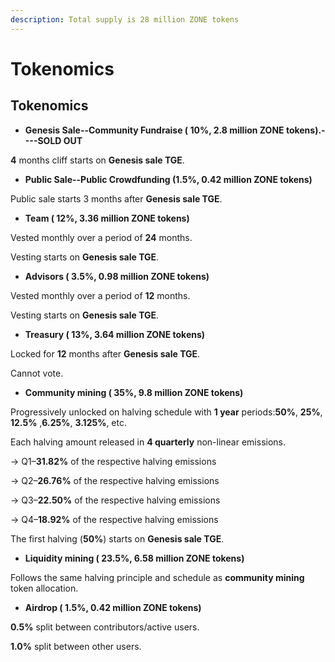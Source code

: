 ```yaml
---
description: Total supply is 28 million ZONE tokens
---
```


# Tokenomics

## Tokenomics

* **Genesis Sale--Community Fundraise \( 10%, 2.8 million ZONE tokens\).----SOLD OUT**

**4** months cliff starts on **Genesis sale TGE**. 

* **Public Sale--Public Crowdfunding \(1.5%, 0.42 million ZONE tokens\)**

 Public sale starts 3 months after **Genesis sale TGE**. 

* **Team \( 12%, 3.36 million ZONE tokens\)** 

Vested monthly over a period of **24** months. 

Vesting starts on **Genesis sale TGE**. 

* **Advisors \( 3.5%, 0.98 million ZONE tokens\)** 

Vested monthly over a period of **12** months. 

Vesting starts on **Genesis sale TGE**. 

* **Treasury \( 13%, 3.64 million ZONE tokens\)**

 Locked for **12** months after **Genesis sale TGE**. 

Cannot vote. 

* **Community mining \( 35%, 9.8 million ZONE tokens\)** 

Progressively unlocked on halving schedule with **1 year** periods:**50%**, **25%**, **12.5%** ,**6.25%**, **3.125%**, etc. 

Each halving amount released in **4 quarterly** non-linear emissions. 

→ Q1–**31.82%** of the respective halving emissions 

→ Q2–**26.76%** of the respective halving emissions 

→ Q3–**22.50%** of the respective halving emissions 

→ Q4–**18.92%** of the respective halving emissions 

The first halving \(**50%**\) starts on **Genesis sale TGE**. 

* **Liquidity mining \( 23.5%, 6.58 million ZONE tokens\)** 

Follows the same halving principle and schedule as **community mining** token allocation. 

* **Airdrop \( 1.5%, 0.42 million ZONE tokens\)** 

**0.5%** split between contributors/active users. 

**1.0%** split between other users.



